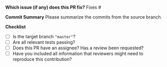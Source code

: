**Which issue (if any) does this PR fix?**
Fixes #

**Commit Summary**
Please summarize the commits from the source branch.


**Checklist**
  - [ ] Is the target branch `"master"`?
  - [ ] Are all relevant tests passing?
  - [ ] Does this PR have an assignee? Has a review been requested?
  - [ ] Have you included all information that reviewers might need to reproduce
    this contribution?
